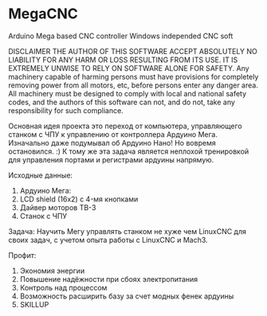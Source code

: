 # MegaCNC
Arduino Mega based CNC controller
Windows independed CNC soft

DISCLAIMER
THE AUTHOR OF THIS SOFTWARE ACCEPT ABSOLUTELY NO LIABILITY FOR ANY HARM OR LOSS RESULTING FROM ITS USE.
IT IS EXTREMELY UNWISE TO RELY ON SOFTWARE ALONE FOR SAFETY.
Any machinery capable of harming persons must have provisions for completely removing power from all motors, etc, before persons enter any danger area.
All machinery must be designed to comply with local and national safety codes, and the authors of this software can not, and do not, take any responsibility for such compliance.

Основная идея проекта это переход от компьютера, управляющего станком с ЧПУ к управлению от контроллера Ардуино Мега.
Изначально даже подумывал об Ардуино Нано! Но вовремя остановился. :)
К тому же эта задача является неплохой тренировкой для управления портами и регистрами ардуины напрямую.

Исходные данные:
1. Ардуино Мега:
2. LCD shield (16x2) c 4-мя кнопками
3. Дайвер моторов TB-3
4. Станок с ЧПУ

Задача:
  Научить Мегу управлять станком не хуже чем LinuxCNC для своих задач, с учетом опыта работы с LinuxCNC и Mach3.
  
Профит: 
  1. Экономия энергии
  2. Повышение надёжности при сбоях электропитания
  3. Контроль над процессом
  4. Возможность расширить базу за счет модных фенек ардуины 
  4. SKILLUP


